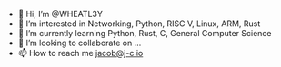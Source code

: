- 👋 Hi, I’m @WHEATL3Y
- 👀 I’m interested in Networking, Python, RISC V, Linux, ARM, Rust
- 🌱 I’m currently learning Python, Rust, C, General Computer Science
- 💞️ I’m looking to collaborate on ...
- 📫 How to reach me jacob@j-c.io

<!---
WHEATL3Y/WHEATL3Y is a ✨ special ✨ repository because its `README.md` (this file) appears on your GitHub profile.
You can click the Preview link to take a look at your changes.
--->
